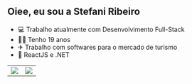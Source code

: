 ## Oiee, eu sou a Stefani Ribeiro


- 💻 Trabalho atualmente com Desenvolvimento Full-Stack
- 👩🏻 Tenho 19 anos
- ✈  Trabalho com softwares para o mercado de turismo
- 💙  ReactJS e .NET




<table>
  <tr>
    <td>
      <img src="https://github-readme-stats.vercel.app/api?username=StefaniRibeiro&show_icons=true&theme=dark" />
    </td>
    <td>
      <img src="https://github-readme-stats.vercel.app/api/top-langs/?username=StefaniRibeiro&layout=compact&theme=dark" />
    </td>
  </tr>
</table>
